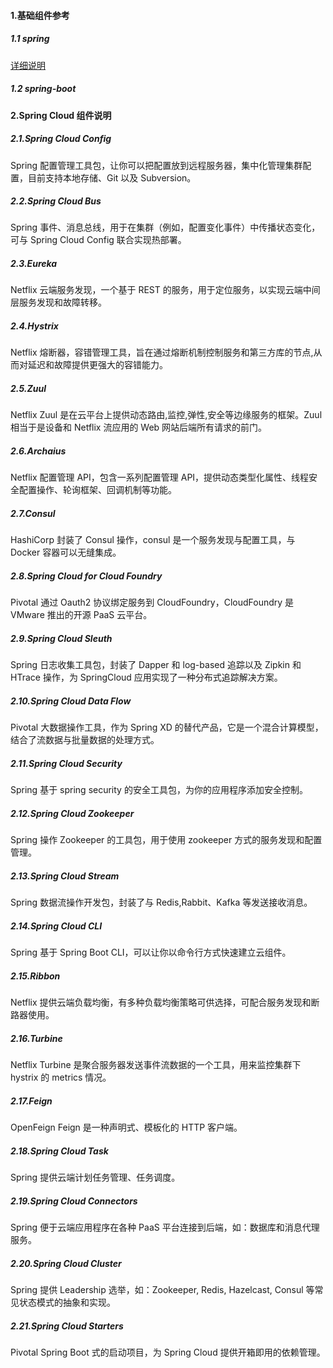 #### 1.基础组件参考

##### 1.1 spring

[详细说明](<0-language(编程语言)/java(server端)/6.framework(框架)/1.spring(应用框架)>)

##### 1.2 spring-boot

#### 2.Spring Cloud 组件说明

##### 2.1.Spring Cloud Config

Spring
配置管理工具包，让你可以把配置放到远程服务器，集中化管理集群配置，目前支持本地存储、Git 以及 Subversion。

##### 2.2.Spring Cloud Bus

Spring
事件、消息总线，用于在集群（例如，配置变化事件）中传播状态变化，可与 Spring Cloud Config 联合实现热部署。

##### 2.3.Eureka

Netflix
云端服务发现，一个基于 REST 的服务，用于定位服务，以实现云端中间层服务发现和故障转移。

##### 2.4.Hystrix

Netflix
熔断器，容错管理工具，旨在通过熔断机制控制服务和第三方库的节点,从而对延迟和故障提供更强大的容错能力。

##### 2.5.Zuul

Netflix
Zuul 是在云平台上提供动态路由,监控,弹性,安全等边缘服务的框架。Zuul 相当于是设备和 Netflix 流应用的 Web 网站后端所有请求的前门。

##### 2.6.Archaius

Netflix
配置管理 API，包含一系列配置管理 API，提供动态类型化属性、线程安全配置操作、轮询框架、回调机制等功能。

##### 2.7.Consul

HashiCorp
封装了 Consul 操作，consul 是一个服务发现与配置工具，与 Docker 容器可以无缝集成。

##### 2.8.Spring Cloud for Cloud Foundry

Pivotal
通过 Oauth2 协议绑定服务到 CloudFoundry，CloudFoundry 是 VMware 推出的开源 PaaS 云平台。

##### 2.9.Spring Cloud Sleuth

Spring
日志收集工具包，封装了 Dapper 和 log-based 追踪以及 Zipkin 和 HTrace 操作，为 SpringCloud 应用实现了一种分布式追踪解决方案。

##### 2.10.Spring Cloud Data Flow

Pivotal
大数据操作工具，作为 Spring XD 的替代产品，它是一个混合计算模型，结合了流数据与批量数据的处理方式。

##### 2.11.Spring Cloud Security

Spring
基于 spring security 的安全工具包，为你的应用程序添加安全控制。

##### 2.12.Spring Cloud Zookeeper

Spring
操作 Zookeeper 的工具包，用于使用 zookeeper 方式的服务发现和配置管理。

##### 2.13.Spring Cloud Stream

Spring
数据流操作开发包，封装了与 Redis,Rabbit、Kafka 等发送接收消息。

##### 2.14.Spring Cloud CLI

Spring
基于 Spring Boot CLI，可以让你以命令行方式快速建立云组件。

##### 2.15.Ribbon

Netflix
提供云端负载均衡，有多种负载均衡策略可供选择，可配合服务发现和断路器使用。

##### 2.16.Turbine

Netflix
Turbine 是聚合服务器发送事件流数据的一个工具，用来监控集群下 hystrix 的 metrics 情况。

##### 2.17.Feign

OpenFeign
Feign 是一种声明式、模板化的 HTTP 客户端。

##### 2.18.Spring Cloud Task

Spring
提供云端计划任务管理、任务调度。

##### 2.19.Spring Cloud Connectors

Spring
便于云端应用程序在各种 PaaS 平台连接到后端，如：数据库和消息代理服务。

##### 2.20.Spring Cloud Cluster

Spring
提供 Leadership 选举，如：Zookeeper, Redis, Hazelcast, Consul 等常见状态模式的抽象和实现。

##### 2.21.Spring Cloud Starters

Pivotal
Spring Boot 式的启动项目，为 Spring Cloud 提供开箱即用的依赖管理。
